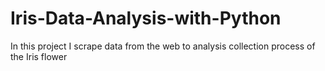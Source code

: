 # Iris-Data-Analysis-with-Python


In this project I scrape data from the web to analysis collection process of the Iris flower
